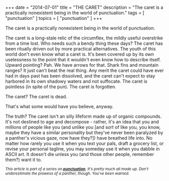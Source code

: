 +++
date        = "2014-07-01"
title       = "THE CARET"
description = "The caret is a practically nonexistent being in the world of punctuation."
tags        = [ "punctuation" ]
topics      = [ "punctuation" ]
+++


The caret is a practically nonexistent being in the world of punctuation.

The caret is a long-stale relic of the circumflex, the mildly useful overstrike from a time lost. Who needs such a bendy thing these days? The caret has been ritually driven out by more practical alternatives. The youth of this world don't even know what a caret is. It's been covered up by its own uselessness to the point that it wouldn't even know how to describe itself. Upward pointing? Pah. We have arrows for that. Shark fins and mountain ranges? It just can't beat the real thing. Any merit the caret could have ever had in days past has been dissolved, and the caret can't expect to stay harbored in its own shadowy waters and not suffocate. The caret is pointless (in spite of the pun). The caret is forgotten.

The caret? The caret is dead.

That's what some would have you believe, anyway.

The truth? The caret isn't an silly lifeform made up of organic compounds. It's not destined to age and decompose - rather, it's an idea that you and millions of people like you (and unlike you [and sort of like you, you know, maybe they have a similar personality but they've never been paralyzed by a panther's vicious gaze, now have they?]) have breathed life into. No matter how rarely you use it when you text your pals, draft a grocery list, or revise your personal tagline, you may someday use it when you dabble in ASCII art. It doesn't die unless you (and those other people, remember them?) want it to.



<sub><em>This article is part of a series on [**punctuation**](/tags/punctuation). It's pretty much all made up. Don't underestimate the prowess of a panther, though. You've been warned.</em></sub>
